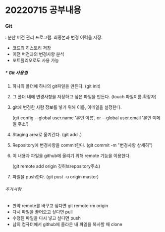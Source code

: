 # 20220715 공부내용
### Git
: 분산 버전 관리 프로그램. 최종본과 변경 이력을 저장.

* 코드의 히스토리 저장
* 이전 버전과의 변경사항 분석
* 포트폴리오로도 사용 가능

##### * Git 사용법
1. 하나의 폴더에 하나의 git파일을 만든다. (git init)
2. 그 폴더 내에 변경사항을 저장하고 싶은 파일을 만든다. (touch 파일이름.확장자)
3. git에 변경한 사람 정보를 넣기 위해 이름, 이메일을 설정한다. 
   
   (git config --global user.name '본인 이름', or --global user.email '본인 이메일 주소')
4. Staging area로 옮겨간다. (git add .)
5. Repository에 변경사항을 commit한다. (git commit -m "변경사항 상세히")
6. 이 내용과 파일을 github에 올리기 위해 remote 기능을 이용한다. 
   
   (git remote add origin 깃허브repository주소)
7. 파일을 push한다. (git pust -u origin master)



###### 추가사항
* 만약 remote를 바꾸고 싶다면 git remote rm origin
* 다시 파일을 끌어오고 싶다면 pull
* 수정된 파일을 다시 넣고 싶다면 push
* 남의 컴퓨터에서 github에 올라온 내 파일을 복사할 때 clone